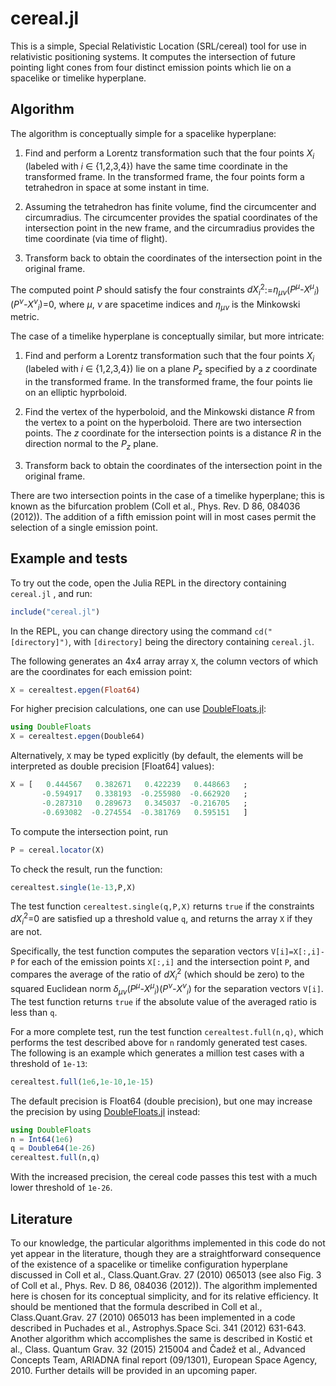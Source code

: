 # cereal.jl
This is a simple, Special Relativistic Location (SRL/cereal) tool for use in relativistic positioning systems. It computes the intersection of future pointing light cones from four distinct emission points which lie on a spacelike or timelike hyperplane.

## Algorithm

The algorithm is conceptually simple for a spacelike hyperplane:

  1. Find and perform a Lorentz transformation such that the four points *X<sub>i</sub>* (labeled with *i* ∈ {1,2,3,4}) have the same time coordinate in the transformed frame. In the transformed frame, the four points form a tetrahedron in space at some instant in time.

  2. Assuming the tetrahedron has finite volume, find the circumcenter and circumradius. The circumcenter provides the spatial coordinates of the intersection point in the new frame, and the circumradius provides the time coordinate (via time of flight).

  3. Transform back to obtain the coordinates of the intersection point in the original frame.

The computed point *P* should satisfy the four constraints *dX<sub>i</sub>*<sup>2</sup>:=*η<sub>μν</sub>*(*P<sup>μ</sup>-X<sup>μ</sup><sub>i</sub>*)(*P<sup>ν</sup>-X<sup>ν</sup><sub>i</sub>*)=0, where *μ*, *ν* are spacetime indices and *η<sub>μν</sub>* is the Minkowski metric. 

The case of a timelike hyperplane is conceptually similar, but more intricate:

  1. Find and perform a Lorentz transformation such that the four points *X<sub>i</sub>* (labeled with *i* ∈ {1,2,3,4}) lie on a plane *P<sub>z</sub>* specified by a *z* coordinate in the transformed frame. In the transformed frame, the four points lie on an elliptic hyprboloid.

  2. Find the vertex of the hyperboloid, and the Minkowski distance *R* from the vertex to a point on the hyperboloid. There are two intersection points. The *z* coordinate for the intersection points is a distance *R* in the direction normal to the *P<sub>z</sub>* plane.

  3. Transform back to obtain the coordinates of the intersection point in the original frame.

There are two intersection points in the case of a timelike hyperplane; this is known as the bifurcation problem (Coll et al., Phys. Rev. D 86, 084036 (2012)). The addition of a fifth emission point will in most cases permit the selection of a single emission point.

## Example and tests

To try out the code, open the Julia REPL in the directory containing ```cereal.jl``` , and run:

```julia
include("cereal.jl")
```
In the REPL, you can change directory using the command ```cd("[directory]")```, with ```[directory]``` being the directory containing ```cereal.jl```.

The following generates an 4x4 array array ```X```, the column vectors of which are the coordinates for each emission point:

```julia
X = cerealtest.epgen(Float64)
```
For higher precision calculations, one can use [DoubleFloats.jl](https://github.com/JuliaMath/DoubleFloats.jl):

```julia
using DoubleFloats
X = cerealtest.epgen(Double64)
```

Alternatively, ```X``` may be typed explicitly (by default, the elements will be interpreted as double precision [Float64] values):

```julia
X = [   0.444567   0.382671   0.422239   0.448663   ;
       -0.594917   0.338193  -0.255980  -0.662920   ;
       -0.287310   0.289673   0.345037  -0.216705   ;
       -0.693082  -0.274554  -0.381769   0.595151   ]
```

To compute the intersection point, run

```julia
P = cereal.locator(X)
```

To check the result, run the function:

```julia
cerealtest.single(1e-13,P,X)
```

The test function ```cerealtest.single(q,P,X)``` returns ```true``` if the constraints *dX<sub>i</sub>*<sup>2</sup>=0 are satisfied up a threshold value ```q```, and returns the array ```X``` if they are not.

Specifically, the test function computes the separation vectors ```V[i]=X[:,i]-P``` for each of the emission points ```X[:,i]``` and the intersection point ```P```, and compares the average of the ratio of *dX<sub>i</sub>*<sup>2</sup> (which should be zero) to the squared Euclidean norm *δ<sub>μν</sub>*(*P<sup>μ</sup>-X<sup>μ</sup><sub>i</sub>*)(*P<sup>ν</sup>-X<sup>ν</sup><sub>i</sub>*) for the separation vectors ```V[i]```. The test function returns ```true``` if the absolute value of the averaged ratio is less than ```q```.

For a more complete test, run the test function ```cerealtest.full(n,q)```, which performs the test described above for ```n``` randomly generated test cases. The following is an example which generates a million test cases with a threshold of ```1e-13```:

```julia
cerealtest.full(1e6,1e-10,1e-15)
```

The default precision is Float64 (double precision), but one may increase the precision by using [DoubleFloats.jl](https://github.com/JuliaMath/DoubleFloats.jl) instead:

```julia
using DoubleFloats
n = Int64(1e6)
q = Double64(1e-26)
cerealtest.full(n,q)
```

With the increased precision, the cereal code passes this test with a much lower threshold of ```1e-26```.

## Literature

To our knowledge, the particular algorithms implemented in this code do not yet appear in the literature, though they are a straightforward consequence of the existence of a spacelike or timelike configuration hyperplane discussed in Coll et al., Class.Quant.Grav. 27 (2010) 065013 (see also Fig. 3 of Coll et al., Phys. Rev. D 86, 084036 (2012)). The algorithm implemented here is chosen for its conceptual simplicity, and for its relative efficiency. It should be mentioned that the formula described in Coll et al., Class.Quant.Grav. 27 (2010) 065013 has been implemented in a code described in Puchades et al., Astrophys.Space Sci. 341 (2012) 631-643. Another algorithm which accomplishes the same is described in Kostić et al., Class. Quantum Grav. 32 (2015) 215004 and Čadež et al., Advanced Concepts Team, ARIADNA final report (09/1301), European Space Agency, 2010. Further details will be provided in an upcoming paper.
